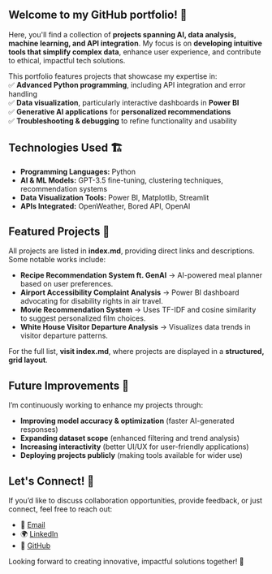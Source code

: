 ## Welcome to my GitHub portfolio! 🌟
Here, you'll find a collection of **projects spanning AI, data analysis, machine learning, and API integration**. My focus is on **developing intuitive tools that simplify complex data**, enhance user experience, and contribute to ethical, impactful tech solutions.  

This portfolio features projects that showcase my expertise in:  
✅ **Advanced Python programming**, including API integration and error handling  
✅ **Data visualization**, particularly interactive dashboards in **Power BI**  
✅ **Generative AI applications** for **personalized recommendations**  
✅ **Troubleshooting & debugging** to refine functionality and usability  

## Technologies Used  🏗 
- **Programming Languages:** Python  
- **AI & ML Models:** GPT-3.5 fine-tuning, clustering techniques, recommendation systems  
- **Data Visualization Tools:** Power BI, Matplotlib, Streamlit  
- **APIs Integrated:** OpenWeather, Bored API, OpenAI  

## Featured Projects 🚀
All projects are listed in **index.md**, providing direct links and descriptions. Some notable works include:  
- **Recipe Recommendation System ft. GenAI** → AI-powered meal planner based on user preferences.  
- **Airport Accessibility Complaint Analysis** → Power BI dashboard advocating for disability rights in air travel.  
- **Movie Recommendation System** → Uses TF-IDF and cosine similarity to suggest personalized film choices.  
- **White House Visitor Departure Analysis** → Visualizes data trends in visitor departure patterns.  

For the full list, **visit index.md**, where projects are displayed in a **structured, grid layout**.  

## Future Improvements 🎯
I’m continuously working to enhance my projects through:  
- **Improving model accuracy & optimization** (faster AI-generated responses)  
- **Expanding dataset scope** (enhanced filtering and trend analysis)  
- **Increasing interactivity** (better UI/UX for user-friendly applications)  
- **Deploying projects publicly** (making tools available for wider use)  

## Let's Connect! 🤝
If you’d like to discuss collaboration opportunities, provide feedback, or just connect, feel free to reach out:   
- 📧 <a href="mailto:anhnguyen824@gmail.com">Email</a>
- 🌍 <a href="https://linkedin.com/in/anhnguyen824">LinkedIn</a>
- 🐙 <a href="https://github.com/anh-h-nguyen?tab=repositories">GitHub</a>

Looking forward to creating innovative, impactful solutions together! 🚀  
